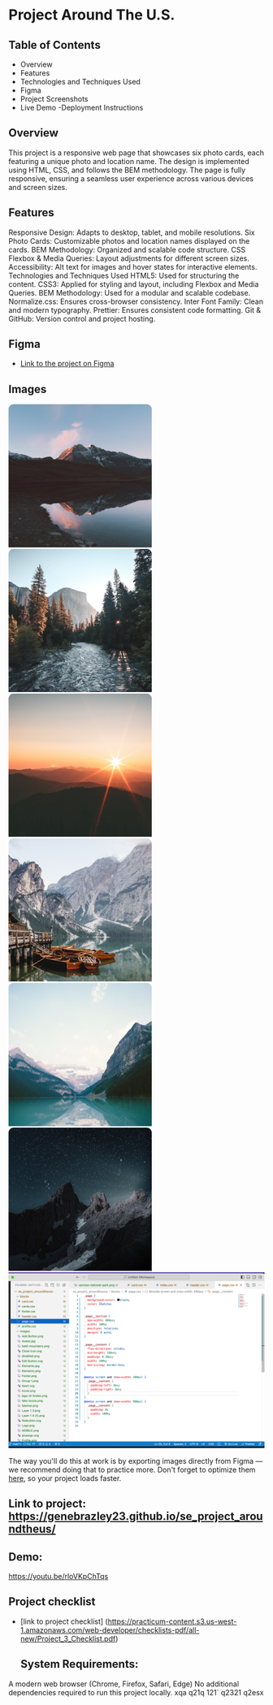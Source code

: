 # Project Around The U.S.

## Table of Contents
- Overview
- Features
- Technologies and Techniques Used
- Figma
- Project Screenshots
- Live Demo
-Deployment Instructions

## Overview
This project is a responsive web page that showcases six photo cards, each featuring a unique photo and location name. The design is implemented using HTML, CSS, and follows the BEM methodology. The page is fully responsive, ensuring a seamless user experience across various devices and screen sizes.

## Features
Responsive Design: Adapts to desktop, tablet, and mobile resolutions.
Six Photo Cards: Customizable photos and location names displayed on the cards.
BEM Methodology: Organized and scalable code structure.
CSS Flexbox & Media Queries: Layout adjustments for different screen sizes.
Accessibility: Alt text for images and hover states for interactive elements.
Technologies and Techniques Used
HTML5: Used for structuring the content.
CSS3: Applied for styling and layout, including Flexbox and Media Queries.
BEM Methodology: Used for a modular and scalable codebase.
Normalize.css: Ensures cross-browser consistency.
Inter Font Family: Clean and modern typography.
Prettier: Ensures consistent code formatting.
Git & GitHub: Version control and project hosting.


## Figma

- [Link to the project on Figma](https://www.figma.com/file/ii4xxsJ0ghevUOcssTlHZv/Sprint-3%3A-Around-the-US?node-id=0%3A1)

## Images

![Alt text](images/vanoise-national-park.png)
![Alt text](<images/yosemite-valley(1).jpg>)
![Alt text](images/bald-mountains.png)
![Alt text](images/lago-di-braies.png)
![Alt text](images/lake-louise.png)
![Alt text](images/latemar.png)
![project sreenshot](images/Screen%20Shot%202024-06-13%20at%207.09.09%20PM.png)

The way you'll do this at work is by exporting images directly from Figma — we recommend doing that to practice more. Don't forget to optimize them [here](https://tinypng.com/), so your project loads faster.

## Link to project: https://genebrazley23.github.io/se_project_aroundtheus/

## Demo:
https://youtu.be/rloVKpChTqs

## Project checklist

- [link to project checklist] (https://practicum-content.s3.us-west-1.amazonaws.com/web-developer/checklists-pdf/all-new/Project_3_Checklist.pdf)

  ## System Requirements:

A modern web browser (Chrome, Firefox, Safari, Edge)
No additional dependencies required to run this project locally.
xqa  q21q    121`    q2321  q2esx
